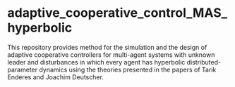 # adaptive_cooperative_control_MAS_hyperbolic
This repository provides method for the simulation and the design of adaptive cooperative controllers for multi-agent systems with unknown leader and disturbances in which every agent has hyperbolic distributed-parameter dynamics using the theories presented in the papers of Tarik Enderes and Joachim Deutscher.
